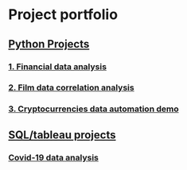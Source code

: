 # Project portfolio

## [Python Projects](https://github.com/GISOGISO/Python_project_portfolio)
### [1. Financial data analysis](https://github.com/GISOGISO/Financial-data-analysis)
### [2. Film data correlation analysis](https://github.com/GISOGISO/Film-data-correlation-analysis)
### [3. Cryptocurrencies data automation demo](https://github.com/GISOGISO/Crypto_data_automation_demo)

## [SQL/tableau projects](https://github.com/GISOGISO/Covid19_data_analysis)
### [Covid-19 data analysis]([https://github.com/GISOGISO/Financial-data-analysis](https://github.com/GISOGISO/Covid19_data_analysis))

